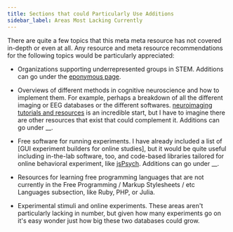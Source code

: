 ```yaml
---
title: Sections that could Particularly Use Additions
sidebar_label: Areas Most Lacking Currently
---
```


There are quite a few topics that this meta meta resource has not covered in-depth or even at all. Any resource and meta resource recommendations for the following topics would be particularly appreciated:

* Organizations supporting underrepresented groups in STEM. Additions can go under the [eponymous page](/networks/organizations/for-underrepresented-groups).

* Overviews of different methods in cognitive neuroscience and how to implement them. For example, perhaps a breakdown of all the different imaging or EEG databases or the different softwares. [neuroimaging tutorials and resources](https://learn-neuroimaging.github.io/tutorials-and-resources/analysis_software_MRI) is an incredible start, but I have to imagine there are other resources that exist that could complement it. Additions can go under __.

* Free software for running experiments. I have already included a list of [GUI experiment builders for online studies], but it would be quite useful including in-the-lab software, too, and code-based libraries tailored for online behavioral experiment, like [jsPsych](https://www.jspsych.org). Additions can go under __.

* Resources for learning free programming languages that are not currently in the Free Programming / Markup Stylesheets / etc Languages subsection, like Ruby, PHP, or Julia.

* Experimental stimuli and online experiments. These areas aren't particularly lacking in number, but given how many experiments go on it's easy wonder just how big these two databases could grow.
